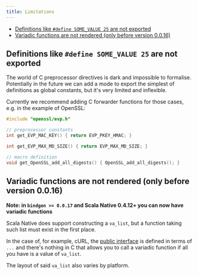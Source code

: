```yaml
---
title: Limitations
---
```


<!--toc:start-->
- [Definitions like `#define SOME_VALUE 25` are not exported](#definitions-like-define-somevalue-25-are-not-exported)
- [Variadic functions are not rendered (only before version 0.0.16)](#variadic-functions-are-not-rendered-only-before-version-0016)
<!--toc:end-->

## Definitions like `#define SOME_VALUE 25` are not exported

The world of C preprocessor directives is dark and impossible to formalise.
Potentially in the future we can add a mode to export the simplest of definitions
as global constants, but it's very limited and inflexible.

Currently we recommend adding C forwarder functions for those cases, e.g. in the example of OpenSSL:

```c
#include "openssl/evp.h"

// preprocessor constants
int get_EVP_MAC_KEY() { return EVP_PKEY_HMAC; }

int get_EVP_MAX_MD_SIZE() { return EVP_MAX_MD_SIZE; }

// macro definition
void get_OpenSSL_add_all_digests() { OpenSSL_add_all_digests(); }
```

## Variadic functions are not rendered (only before version 0.0.16)

**Note: in `bindgen >= 0.0.17` and Scala Native 0.4.12+ you can now have variadic functions**

Scala Native does support constructing a `va_list`, but a function taking such list must exist in the first place.

In the case of, for example, cURL, the [public interface](https://github.com/curl/curl/blob/master/include/curl/curl.h#L2889) is defined in terms of `...` and there's 
nothing in C that allows you to call a variadic function if all you have is a value of `va_list`.

The layout of said `va_list` also varies by platform.
